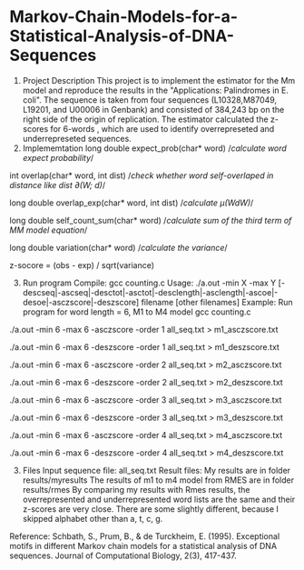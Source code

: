 # Markov-Chain-Models-for-a-Statistical-Analysis-of-DNA-Sequences
1. Project Description
  This project is to implement the estimator for the Mm model and reproduce the results in the "Applications: Palindromes in E. coli". The sequence is taken from four sequences (L10328,M87049, L19201, and U00006 in Genbank) and consisted of 384,243 bp on the right side of the origin of replication. The estimator calculated the z-scores for 6-words , which are used to identify overrepreseted and underrepreseted sequences.
2. Implememtation
  long double expect_prob(char* word)
  /*calculate word expect probability*/

  int overlap(char* word, int dist)
  /*check whether word self-overlaped in distance like dist  ∂(W; d)*/

  long double overlap_exp(char* word, int dist) 
  /*calculate µ(WdW)*/

  long double self_count_sum(char* word) 
  /*calculate sum of the third term of MM model equation*/

  long double variation(char* word)
  /*calculate the variance*/

  z-socore = (obs - exp) / sqrt(variance)

3. Run program
  Compile: gcc counting.c
  Usage: ./a.out -min X -max Y [-descseq|-ascseq|-desctot|-asctot|-desclength|-asclength|-ascoe|-desoe|-asczscore|-deszscore] filename [other filenames]
  Example: Run program for word length = 6, M1 to M4 model
  gcc counting.c

  ./a.out -min 6 -max 6 -asczscore -order 1 all_seq.txt > m1_asczscore.txt
	
  ./a.out -min 6 -max 6 -deszscore -order 1 all_seq.txt > m1_deszscore.txt

  ./a.out -min 6 -max 6 -asczscore -order 2 all_seq.txt > m2_asczscore.txt

  ./a.out -min 6 -max 6 -deszscore -order 2 all_seq.txt > m2_deszscore.txt

  ./a.out -min 6 -max 6 -asczscore -order 3 all_seq.txt > m3_asczscore.txt
	
  ./a.out -min 6 -max 6 -deszscore -order 3 all_seq.txt > m3_deszscore.txt

  ./a.out -min 6 -max 6 -asczscore -order 4 all_seq.txt > m4_asczscore.txt

  ./a.out -min 6 -max 6 -deszscore -order 4 all_seq.txt > m4_deszscore.txt

3. Files
  Input sequence file: all_seq.txt
  Result files: My results are in folder results/myresults
  The results of m1 to m4 model from RMES are in folder results/rmes
  By comparing my results with Rmes results, the overrepresented and underrepresented word lists are the same and their z-scores are very close. There are some slightly different, because I skipped alphabet other than a, t, c, g.

Reference:
  Schbath, S., Prum, B., &amp; de Turckheim, E. (1995). Exceptional motifs in different Markov chain models for a statistical analysis of DNA sequences. Journal of Computational Biology, 2(3), 417-437.
